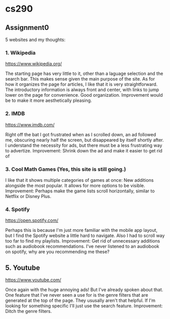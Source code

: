 # cs290
## Assignment0
5 websites and my thoughts:

### 1. Wikipedia 
https://www.wikipedia.org/

The starting page has very little to it, other than a laguage selection and the search bar. This makes sense given the main purpose of the site.
As for how it organizes the page for articles, I like that it is very straightforward. The introductory information is always front and center, with links to jump lower
on the page for convenience. Good organization.
Improvement would be to make it more aesthetically pleasing.

### 2. IMDB 
https://www.imdb.com/

Right off the bat I got frustrated when as I scrolled down, an ad followed me, obscuring nearly half the screen, but disappeared by itself shortly after.
I understand the necessity for ads, but there must be a less frustrating way to advertize.
Improvement: Shrink down the ad and make it easier to get rid of

### 3. Cool Math Games (Yes, this site is still going.)

I like that it shows multiple categories of games at once: New additions alongside the most popular. It allows for more options to be visible.
Improvement: Perhaps make the game lists scroll horizontally, similar to Netflix or Disney Plus.

### 4. Spotify 
https://open.spotify.com/

Perhaps this is because I'm just more familiar with the mobile app layout, but I find the Spotify website a little hard to navigate. Also
I had to scroll way too far to find my playlists.
Improvement: Get rid of unnecessary additions such as audiobook recommendations. I've never listened to an audiobook on spotify,
why are you recommending me these?

## 5. Youtube 
https://www.youtube.com/

Once again with the huge annoying ads! But I've already spoken about that. One feature that I've never seen a use for is the genre filters that are 
generated at the top of the page. They ususally aren't that helpful. If I'm looking for something specific I'll just use the search feature.
Improvement: Ditch the genre filters.
